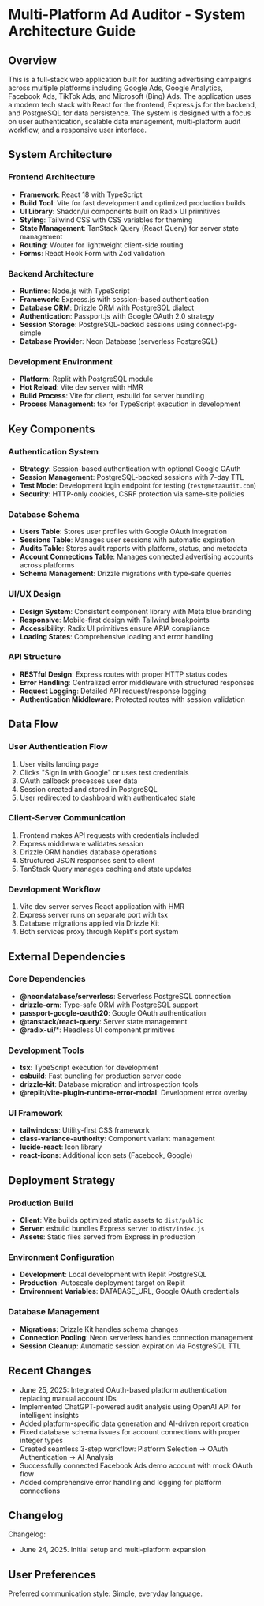 # Multi-Platform Ad Auditor - System Architecture Guide

## Overview

This is a full-stack web application built for auditing advertising campaigns across multiple platforms including Google Ads, Google Analytics, Facebook Ads, TikTok Ads, and Microsoft (Bing) Ads. The application uses a modern tech stack with React for the frontend, Express.js for the backend, and PostgreSQL for data persistence. The system is designed with a focus on user authentication, scalable data management, multi-platform audit workflow, and a responsive user interface.

## System Architecture

### Frontend Architecture
- **Framework**: React 18 with TypeScript
- **Build Tool**: Vite for fast development and optimized production builds
- **UI Library**: Shadcn/ui components built on Radix UI primitives
- **Styling**: Tailwind CSS with CSS variables for theming
- **State Management**: TanStack Query (React Query) for server state management
- **Routing**: Wouter for lightweight client-side routing
- **Forms**: React Hook Form with Zod validation

### Backend Architecture
- **Runtime**: Node.js with TypeScript
- **Framework**: Express.js with session-based authentication
- **Database ORM**: Drizzle ORM with PostgreSQL dialect
- **Authentication**: Passport.js with Google OAuth 2.0 strategy
- **Session Storage**: PostgreSQL-backed sessions using connect-pg-simple
- **Database Provider**: Neon Database (serverless PostgreSQL)

### Development Environment
- **Platform**: Replit with PostgreSQL module
- **Hot Reload**: Vite dev server with HMR
- **Build Process**: Vite for client, esbuild for server bundling
- **Process Management**: tsx for TypeScript execution in development

## Key Components

### Authentication System
- **Strategy**: Session-based authentication with optional Google OAuth
- **Session Management**: PostgreSQL-backed sessions with 7-day TTL
- **Test Mode**: Development login endpoint for testing (`test@metaaudit.com`)
- **Security**: HTTP-only cookies, CSRF protection via same-site policies

### Database Schema
- **Users Table**: Stores user profiles with Google OAuth integration
- **Sessions Table**: Manages user sessions with automatic expiration
- **Audits Table**: Stores audit reports with platform, status, and metadata
- **Account Connections Table**: Manages connected advertising accounts across platforms
- **Schema Management**: Drizzle migrations with type-safe queries

### UI/UX Design
- **Design System**: Consistent component library with Meta blue branding
- **Responsive**: Mobile-first design with Tailwind breakpoints
- **Accessibility**: Radix UI primitives ensure ARIA compliance
- **Loading States**: Comprehensive loading and error handling

### API Structure
- **RESTful Design**: Express routes with proper HTTP status codes
- **Error Handling**: Centralized error middleware with structured responses
- **Request Logging**: Detailed API request/response logging
- **Authentication Middleware**: Protected routes with session validation

## Data Flow

### User Authentication Flow
1. User visits landing page
2. Clicks "Sign in with Google" or uses test credentials
3. OAuth callback processes user data
4. Session created and stored in PostgreSQL
5. User redirected to dashboard with authenticated state

### Client-Server Communication
1. Frontend makes API requests with credentials included
2. Express middleware validates session
3. Drizzle ORM handles database operations
4. Structured JSON responses sent to client
5. TanStack Query manages caching and state updates

### Development Workflow
1. Vite dev server serves React application with HMR
2. Express server runs on separate port with tsx
3. Database migrations applied via Drizzle Kit
4. Both services proxy through Replit's port system

## External Dependencies

### Core Dependencies
- **@neondatabase/serverless**: Serverless PostgreSQL connection
- **drizzle-orm**: Type-safe ORM with PostgreSQL support
- **passport-google-oauth20**: Google OAuth authentication
- **@tanstack/react-query**: Server state management
- **@radix-ui/***: Headless UI component primitives

### Development Tools
- **tsx**: TypeScript execution for development
- **esbuild**: Fast bundling for production server code
- **drizzle-kit**: Database migration and introspection tools
- **@replit/vite-plugin-runtime-error-modal**: Development error overlay

### UI Framework
- **tailwindcss**: Utility-first CSS framework
- **class-variance-authority**: Component variant management
- **lucide-react**: Icon library
- **react-icons**: Additional icon sets (Facebook, Google)

## Deployment Strategy

### Production Build
- **Client**: Vite builds optimized static assets to `dist/public`
- **Server**: esbuild bundles Express server to `dist/index.js`
- **Assets**: Static files served from Express in production

### Environment Configuration
- **Development**: Local development with Replit PostgreSQL
- **Production**: Autoscale deployment target on Replit
- **Environment Variables**: DATABASE_URL, Google OAuth credentials

### Database Management
- **Migrations**: Drizzle Kit handles schema changes
- **Connection Pooling**: Neon serverless handles connection management
- **Session Cleanup**: Automatic session expiration via PostgreSQL TTL

## Recent Changes

- June 25, 2025: Integrated OAuth-based platform authentication replacing manual account IDs
- Implemented ChatGPT-powered audit analysis using OpenAI API for intelligent insights
- Added platform-specific data generation and AI-driven report creation
- Fixed database schema issues for account connections with proper integer types
- Created seamless 3-step workflow: Platform Selection → OAuth Authentication → AI Analysis
- Successfully connected Facebook Ads demo account with mock OAuth flow
- Added comprehensive error handling and logging for platform connections

## Changelog

Changelog:
- June 24, 2025. Initial setup and multi-platform expansion

## User Preferences

Preferred communication style: Simple, everyday language.